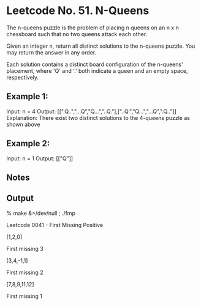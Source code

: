 # Leetcode No. 51.  N-Queens


The n-queens puzzle is the problem of placing n queens on an n x n chessboard such that no two queens attack each other.

Given an integer n, return all distinct solutions to the n-queens puzzle. You may return the answer in any order.

Each solution contains a distinct board configuration of the n-queens' placement, where 'Q' and '.' both indicate a queen and an empty space, respectively.



## Example 1:

Input: n = 4
Output: [[".Q..","...Q","Q...","..Q."],["..Q.","Q...","...Q",".Q.."]]
Explanation: There exist two distinct solutions to the 4-queens puzzle as shown above


## Example 2:

Input: n = 1
Output: [["Q"]]


## Notes


## Output

%  make &>/dev/null ; ./fmp

Leetcode 0041 - First Missing Positive

[1,2,0]

First missing 3

[3,4,-1,1]

First missing 2

[7,8,9,11,12]

First missing 1



